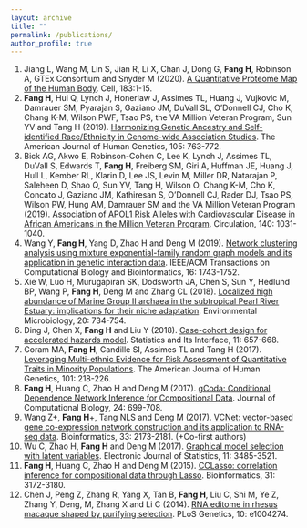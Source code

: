 ```yaml
---
layout: archive
title: ""
permalink: /publications/
author_profile: true
---
```


1. Jiang L, Wang M, Lin S, Jian R, Li X, Chan J, Dong G, **Fang H**, Robinson A, GTEx Consortium and Snyder M (2020). [A Quantitative Proteome Map of the Human Body](https://pubmed.ncbi.nlm.nih.gov/32916130/). Cell, 183:1-15.
1. **Fang H**, Hui Q, Lynch J, Honerlaw J, Assimes TL, Huang J, Vujkovic M, Damrauer SM, Pyarajan S, Gaziano JM, DuVall SL, O’Donnell CJ, Cho K, Chang K-M, Wilson PWF, Tsao PS, the VA Million Veteran Program, Sun YV and Tang H (2019). [Harmonizing Genetic Ancestry and Self-identified Race/Ethnicity in Genome-wide Association Studies](https://pubmed.ncbi.nlm.nih.gov/31564439/). The American Journal of Human Genetics, 105: 763-772.
1. Bick AG, Akwo E, Robinson-Cohen C, Lee K, Lynch J, Assimes TL, DuVall S, Edwards T, **Fang H**, Freiberg SM, Giri A, Huffman JE, Huang J, Hull L, Kember RL, Klarin D, Lee JS, Levin M, Miller DR, Natarajan P, Saleheen D, Shao Q, Sun YV, Tang H, Wilson O, Chang K-M, Cho K, Concato J, Gaziano JM, Kathiresan S, O’Donnell CJ, Rader DJ, Tsao PS, Wilson PW, Hung AM, Damrauer SM and the VA Million Veteran Program (2019). [Association of APOL1 Risk Alleles with Cardiovascular Disease in African Americans in the Million Veteran Program](https://pubmed.ncbi.nlm.nih.gov/31337231/). Circulation, 140: 1031-1040.
1. Wang Y, **Fang H**, Yang D, Zhao H and Deng M (2019). [Network clustering analysis using mixture exponential-family random graph models and its application in genetic interaction data](https://pubmed.ncbi.nlm.nih.gov/28858811/). IEEE/ACM Transactions on Computational Biology and Bioinformatics, 16: 1743-1752.
1. Xie W, Luo H, Murugapiran SK, Dodsworth JA, Chen S, Sun Y, Hedlund BP, Wang P, **Fang H**, Deng M and Zhang CL (2018). [Localized high abundance of Marine Group II archaea in the subtropical Pearl River Estuary: implications for their niche adaptation](https://pubmed.ncbi.nlm.nih.gov/29235710/). Environmental Microbiology, 20: 734-754.
1. Ding J, Chen X, **Fang H** and Liu Y (2018). [Case-cohort design for accelerated hazards model](https://www.intlpress.com/site/pub/pages/journals/items/sii/content/vols/0011/0004/a010/index.php). Statistics and Its Interface, 11: 657-668.
1. Coram MA, **Fang H**, Candille SI, Assimes TL and Tang H (2017). [Leveraging Multi-ethnic Evidence for Risk Assessment of Quantitative Traits in Minority Populations](https://pubmed.ncbi.nlm.nih.gov/28757202/). The American Journal of Human Genetics, 101: 218-226.
1. **Fang H**, Huang C, Zhao H and Deng M (2017). [gCoda: Conditional Dependence Network Inference for Compositional Data](https://pubmed.ncbi.nlm.nih.gov/28489411/). Journal of Computational Biology, 24: 699-708.
1. Wang Z+, **Fang H**+, Tang NLS and Deng M (2017). [VCNet: vector-based gene co-expression network construction and its application to RNA-seq data](https://pubmed.ncbi.nlm.nih.gov/28334366/). Bioinformatics, 33: 2173-2181. (+Co-first authors)
1. Wu C, Zhao H, **Fang H** and Deng M (2017). [Graphical model selection with latent variables](https://projecteuclid.org/euclid.ejs/1507255612). Electronic Journal of Statistics, 11: 3485-3521.
1. **Fang H**, Huang C, Zhao H and Deng M (2015). [CCLasso: correlation inference for compositional data through Lasso](https://pubmed.ncbi.nlm.nih.gov/26048598/). Bioinformatics, 31: 3172-3180.
1. Chen J, Peng Z, Zhang R, Yang X, Tan B, **Fang H**, Liu C, Shi M, Ye Z, Zhang Y, Deng, M, Zhang X and Li C (2014). [RNA editome in rhesus macaque shaped by purifying selection](https://pubmed.ncbi.nlm.nih.gov/24722121/). PLoS Genetics, 10: e1004274.
